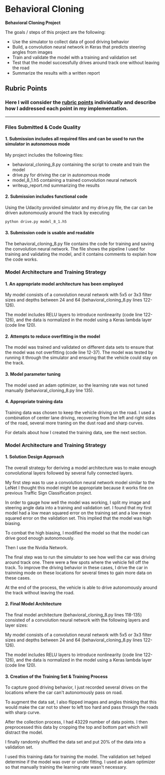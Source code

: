 # **Behavioral Cloning**

**Behavioral Cloning Project**

The goals / steps of this project are the following:
* Use the simulator to collect data of good driving behavior
* Build, a convolution neural network in Keras that predicts steering angles from images
* Train and validate the model with a training and validation set
* Test that the model successfully drives around track one without leaving the road
* Summarize the results with a written report


[//]: # "Image References"

[image1]: ./examples/placeholder.png "Model Visualization"
[image2]: ./examples/placeholder.png "Grayscaling"
[image3]: ./examples/placeholder_small.png "Recovery Image"
[image4]: ./examples/placeholder_small.png "Recovery Image"
[image5]: ./examples/placeholder_small.png "Recovery Image"
[image6]: ./examples/placeholder_small.png "Normal Image"
[image7]: ./examples/placeholder_small.png "Flipped Image"

## Rubric Points
### Here I will consider the [rubric points](https://review.udacity.com/#!/rubrics/432/view) individually and describe how I addressed each point in my implementation.

---
### Files Submitted & Code Quality

#### 1. Submission includes all required files and can be used to run the simulator in autonomous mode

My project includes the following files:
* behavioral_cloning_8.py containing the script to create and train the model
* drive.py for driving the car in autonomous mode
* model_8_1.h5 containing a trained convolution neural network
* writeup_report.md summarizing the results

#### 2. Submission includes functional code
Using the Udacity provided simulator and my drive.py file, the car can be driven autonomously around the track by executing
```sh
python drive.py model_8_1.h5
```

#### 3. Submission code is usable and readable

The behavioral_cloning_8.py file contains the code for training and saving the convolution neural network. The file shows the pipeline I used for training and validating the model, and it contains comments to explain how the code works.

### Model Architecture and Training Strategy

#### 1. An appropriate model architecture has been employed

My model consists of a convolution neural network with 5x5 or 3x3 filter sizes and depths between 24 and 64 (behavioral_cloning_8.py lines 122-126).

The model includes RELU layers to introduce nonlinearity (code line 122-126), and the data is normalized in the model using a Keras lambda layer (code line 120).

#### 2. Attempts to reduce overfitting in the model

The model was trained and validated on different data sets to ensure that the model was not overfitting (code line 12-37). The model was tested by running it through the simulator and ensuring that the vehicle could stay on the track.

#### 3. Model parameter tuning

The model used an adam optimizer, so the learning rate was not tuned manually (behavioral_cloning_8.py line 135).

#### 4. Appropriate training data

Training data was chosen to keep the vehicle driving on the road. I used a combination of center lane driving, recovering from the left and right sides of the road, several more traning on the dust road and sharp curves.

For details about how I created the training data, see the next section.

### Model Architecture and Training Strategy

#### 1. Solution Design Approach

The overall strategy for deriving a model architecture was to make enough convolutional layers followed by several fully connected layers.

My first step was to use a convolution neural network model similar to the LeNet I thought this model might be appropriate because it works fine on previous Traffic Sign Classification project.

In order to gauge how well the model was working, I split my image and steering angle data into a training and validation set. I found that my first model had a low mean squared error on the training set and a low mean squared error on the validation set. This implied that the model was high biasing.

To combat the high biasing, I modified the model so that the model can drive good enough autonomously.

Then I use the Nvidia Network.

The final step was to run the simulator to see how well the car was driving around track one. There were a few spots where the vehicle fell off the track. To improve the driving behavior in these cases, I drive the car in trainning mode on these locations for several times to gain more data on these cases.

At the end of the process, the vehicle is able to drive autonomously around the track without leaving the road.

#### 2. Final Model Architecture

The final model architecture (behavioral_cloning_8.py lines 118-135) consisted of a convolution neural network with the following layers and layer sizes:

My model consists of a convolution neural network with 5x5 or 3x3 filter sizes and depths between 24 and 64 (behavioral_cloning_8.py lines 122-126).

The model includes RELU layers to introduce nonlinearity (code line 122-126), and the data is normalized in the model using a Keras lambda layer (code line 120).

#### 3. Creation of the Training Set & Training Process

To capture good driving behavior, I just recorded several drives on the locations where the car can't autonomously pass on road.

To augment the data sat, I also flipped images and angles thinking that this would make the car not to sheer to left too hard and pass through the roads with sharp curve.

After the collection process, I had 43229 number of data points. I then preprocessed this data by cropping the top and bottom part which will distract the model.

I finally randomly shuffled the data set and put 20% of the data into a validation set.

I used this training data for training the model. The validation set helped determine if the model was over or under fitting. I used an adam optimizer so that manually training the learning rate wasn't necessary.
